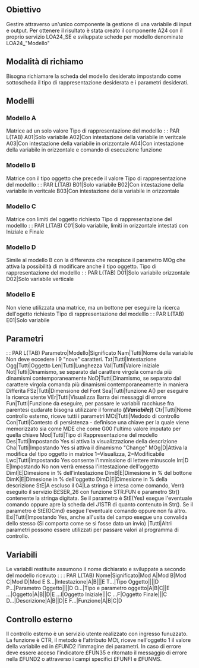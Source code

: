 ## Obiettivo
Gestire attraverso un'unico componente la gestione di una variabile di input e output.
Per ottenere il risultato è stata creato il componente A24 con il proprio servizio LOA24_SE e sviluppate schede per modello denominate LOA24_"Modello"

## Modalità di richiamo
Bisogna richiamare la scheda del modello desiderato impostando come sottoscheda il tipo di rappresentazione desiderata e i parametri desiderati.

## Modelli
### Modello A
Matrice ad un solo valore
Tipo di rappresentazione del modelllo
 :  : PAR L(TAB)
A01|Solo variabile
A02|Con intestazione della variabile in veritcale
A03|Con intestazione della variabile in orizzontale
A04|Con intestazione della variabile in orizzontale e comando di esecuzione funzione

### Modello B
Matrice con il tipo oggetto che precede il valore
Tipo di rappresentazione del modelllo
 :  : PAR L(TAB)
B01|Solo variabile
B02|Con intestazione della variabile in veritcale
B03|Con intestazione della variabile in orizzontale

### Modello C
Matrice con limiti del oggetto richiesto
Tipo di rappresentazione del modelllo
 :  : PAR L(TAB)
C01|Solo variabile, limiti in orizzontale intestati con Iniziale e Finale

### Modello D
Simile al modello B con la differenza che recepisce il parametro MOg che attiva la possibilità di modificare anche il tipo oggetto.
Tipo di rappresentazione del modelllo
 :  : PAR L(TAB)
D01|Solo variabile orizzontale
D02|Solo variabile verticale

### Modello E
Non viene utilizzata una matrice, ma un bottone per eseguire la ricerca dell'ogetto richiesto
Tipo di rappresentazione del modelllo
 :  : PAR L(TAB)
E01|Solo variabile



## Parametri
 :  : PAR L(TAB)
Parametro|Modello|Significato
Nam|Tutti|Nome della variabile Non deve eccedere i 9 "nove" caratteri.
Txt|Tutti|Intestazione
Ogg|Tutti|Oggetto
Len|Tutti|Lunghezza
Val|Tutti|Valore iniziale
Not|Tutti|Dinamismo, se separato dal carattere virgola comanda più dinamismi contemporaneamente
NoD|Tutti|Dinamismo, se separato dal carattere virgola comanda più dinamismi contemporaneamente in maniera Differita
FSz|Tutti|Dimensione del Font
Sea|Tutti|funzione A() per eseguire la ricerca utente
VEr|Tutti|Visualizza Barra dei messaggi di errore
Fun|Tutti|Funzione da eseguire, per passare le variabili racchiuse fra parentesi qudarate bisogna utilizzare il formato **(*(**Variabile**)*)**
Ctr|Tutti|Nome controllo esterno, riceve tutti i parametri
MCt|Tutti|Medodo di controllo
Con|Tutti|Contesto di persistenza - definisce una chiave per la quale viene memorizzato sia come MDE che come G00 l'ultimo valore imputato per quella chiave
Mod|Tutti|Tipo di Rappresentazione del modello
Des|Tutti|Impostando Yes si attiva la visualizzazione della descrizione
Cha|Tutti|Impostando Yes si attiva il dinamismo "Change"
MOg|D|Attiva la modifica del tipo oggetto in matrice 1=Visualizza, 2=Modificabile
Lwc|Tutti|Impostando Yes consente l'immissione di lettere minuscole
Int|D E|Impostando No non verrà emessa l'intestazione dell'oggetto
DimI|E|Dimesione in % dell'intestazione
DimB|E|Dimesione in % del bottone
DimK|E|Dimesione in % dell'oggetto
DimD|E|Dimesione in % della descrizione
StE|A escluso il 04|La stringa è intesa come comando, Verrà eseguito il servizio B£SER_26 con funzione STR.FUN e parametro Str() contenente la stringa digitata. Se il parametro è StE(Yes) esegue l'eventuale comando oppure apre la scheda del J1STR di quanto contenuto in Str(). Se il parametro è StE(OCmd)  esegue l'eventuale comando oppure non fa altro.
Exi|Tutti|Impostando Yes, anche all'usita del campo esegue una convalida dello stesso (Si comporta come se si fosse dato un invio)
|Tutti|Altri parametri possono essere utilizzati per passare valori al programma di controllo.


## Variabili
Le variabili restituite assumono il nome dichiarato e sviluppate a secondo del modello ricevuto : 
 :  : PAR L(TAB)
Nome|Significato|Mod A|Mod B|Mod C|Mod D|Mod E
S...|Intestazione|A|B|||E
T...|Tipo Oggetto||||D
P...|Parametro Oggetto||||D
O...|Tipo e parametro oggetto|A|B|C||E
...|Oggetto|A|B||D|E
...I|Oggetto Iniziale|||C
...F|Oggetto Finale|||C
D...|Descrizione|A|B||D|E
F...|Funzione|A|B|C|D


## Controllo esterno
Il controllo esterno è un servizio utente realizzato con ingresso funuzzato.
La funzione è CTR, il metodo è l'attributo MCt, riceve nell'oggetto 1 il valore della variabile ed in £FUND2 l'immagine dei parametri.
In caso di errore deve essere acceso l'indicatore £FUN35 e ritornato il messaggio di errore nella £FUND2 o attraverso i campi specifici £FUNFI e £FUNMS.



